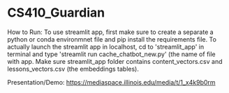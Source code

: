 # CS410_Guardian

How to Run: 
To use streamlit app, first make sure to create a separate a python or conda environmnet file and pip install the requirements file. To actually launch the streamlit app in localhost, cd to 'streamlit_app' in terminal and type 'streamlit run cache_chatbot_new.py' (the name of file with app. Make sure streamlit_app folder contains content_vectors.csv and lessons_vectors.csv (the embeddings tables).

Presentation/Demo: https://mediaspace.illinois.edu/media/t/1_x4k9b0rm
